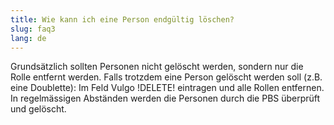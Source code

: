 ```yaml
---
title: Wie kann ich eine Person endgültig löschen?
slug: faq3
lang: de
---
```


Grundsätzlich sollten Personen nicht gelöscht werden, sondern nur die Rolle entfernt werden. Falls trotzdem eine Person gelöscht werden soll (z.B. eine Doublette): Im Feld Vulgo !DELETE! eintragen und alle Rollen entfernen. In regelmässigen Abständen werden die Personen durch die PBS überprüft und gelöscht.
